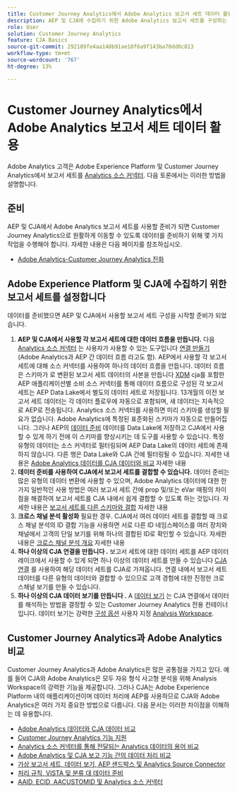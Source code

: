 ```yaml
---
title: Customer Journey Analytics에서 Adobe Analytics 보고서 세트 데이터 활용
description: AEP 및 CJA에 수집하기 위한 Adobe Analytics 보고서 세트를 구성하는 방법
role: User
solution: Customer Journey Analytics
feature: CJA Basics
source-git-commit: 292109fe4aa148b91ae10f6a9f143ba70dd0c813
workflow-type: tm+mt
source-wordcount: '767'
ht-degree: 13%

---
```



# Customer Journey Analytics에서 Adobe Analytics 보고서 세트 데이터 활용

Adobe Analytics 고객은 Adobe Experience Platform 및 Customer Journey Analytics에서 보고서 세트를 [Analytics 소스 커넥터](https://experienceleague.adobe.com/docs/experience-platform/sources/connectors/adobe-applications/analytics.html?lang=ko-KR). 다음 토론에서는 이러한 방법을 설명합니다.

## 준비

AEP 및 CJA에서 Adobe Analytics 보고서 세트를 사용할 준비가 되면 Customer Journey Analytics으로 원활하게 이동할 수 있도록 데이터를 준비하기 위해 몇 가지 작업을 수행해야 합니다. 자세한 내용은 다음 페이지를 참조하십시오.

* [Adobe Analytics-Customer Journey Analytics 진화](/help/getting-started/aa-to-cja.md)

## Adobe Experience Platform 및 CJA에 수집하기 위한 보고서 세트를 설정합니다

데이터를 준비했으면 AEP 및 CJA에서 사용할 보고서 세트 구성을 시작할 준비가 되었습니다.

1. **AEP 및 CJA에서 사용할 각 보고서 세트에 대한 데이터 흐름을 만듭니다.** 다음 [Analytics 소스 커넥터](https://experienceleague.adobe.com/docs/experience-platform/sources/connectors/adobe-applications/analytics.html?lang=en) 는 사용자가 사용할 수 있는 도구입니다 [연결 만들기](/help/connections/create-connection.md) (Adobe Analytics과 AEP 간 데이터 흐름 라고도 함). AEP에서 사용할 각 보고서 세트에 대해 소스 커넥터를 사용하여 하나의 데이터 흐름을 만듭니다. 데이터 흐름은 스키마가 로 변환된 보고서 세트 데이터의 사본을 만듭니다  [XDM](https://experienceleague.adobe.com/docs/platform-learn/tutorials/schemas/schemas-and-experience-data-model.html?lang=ko) cja를 포함한 AEP 애플리케이션별 소비 소스 커넥터를 통해 데이터 흐름으로 구성된 각 보고서 세트는 AEP Data Lake에서 별도의 데이터 세트로 저장됩니다. 13개월의 이전 보고서 세트 데이터는 각 데이터 플로우에 자동으로 포함되며, 새 데이터는 지속적으로 AEP로 전송됩니다. Analytics 소스 커넥터를 사용하면 미리 스키마를 생성할 필요가 없습니다. Adobe Analytics에 특정된 표준화된 스키마가 자동으로 만들어집니다. 그러나 AEP의 [데이터 준비](https://experienceleague.adobe.com/docs/experience-platform/data-prep/home.html?lang=ko-KR) 데이터를 Data Lake에 저장하고 CJA에서 사용할 수 있게 하기 전에 이 스키마를 향상시키는 데 도구를 사용할 수 있습니다. 특정 유형의 데이터는 소스 커넥터로 필터링되며 AEP Data Lake의 데이터 세트에 존재하지 않습니다. 다른 행은 Data Lake와 CJA 간에 필터링될 수 있습니다. 자세한 내용은 [Adobe Analytics 데이터를 CJA 데이터와 비교](/help/troubleshooting/compare.md) 자세한 내용
1. **데이터 준비를 사용하여 CJA에서 보고서 세트를 결합할 수 있습니다.** 데이터 준비는 많은 유형의 데이터 변환에 사용할 수 있으며, Adobe Analytics 데이터에 대한 한 가지 일반적인 사용 방법은 여러 보고서 세트 간에 prop 및/또는 eVar 매핑의 차이점을 해결하여 보고서 세트를 CJA 내에서 쉽게 결합할 수 있도록 하는 것입니다. 자세한 내용은 [보고서 세트를 다른 스키마와 결합](/help/use-cases/combine-report-suites.md) 자세한 내용
1. **크로스 채널 분석 활성화** 필요한 경우. CJA에서 여러 데이터 세트를 결합할 때 크로스 채널 분석의 ID 결합 기능을 사용하면 서로 다른 ID 네임스페이스를 여러 장치와 채널에서 고객의 단일 보기를 위해 하나의 결합된 ID로 확인할 수 있습니다. 자세한 내용은 [크로스 채널 분석 개요](/help/connections/cca/overview.md) 자세한 내용
1. **하나 이상의 CJA 연결을 만듭니다 .** 보고서 세트에 대한 데이터 세트를 AEP 데이터 레이크에서 사용할 수 있게 되면 하나 이상의 데이터 세트를 만들 수 있습니다 [CJA 연결](/help/connections/overview.md) 를 사용하여 해당 데이터 세트를 CJA로 가져옵니다. 연결 내에서 보고서 세트 데이터를 다른 유형의 데이터와 결합할 수 있으므로 고객 경험에 대한 진정한 크로스채널 보기를 만들 수 있습니다.
1. **하나 이상의 CJA 데이터 보기를 만듭니다 .** A [데이터 보기](/help/data-views/data-views.md) 는 CJA 연결에서 데이터를 해석하는 방법을 결정할 수 있는 Customer Journey Analytics 전용 컨테이너입니다. 데이터 보기는 강력한 [구성 옵션](/help/data-views/create-dataview.md) 사용자 지정 [Analysis Workspace](/help/analysis-workspace/home.md).

## Customer Journey Analytics과 Adobe Analytics 비교

Customer Journey Analytics과 Adobe Analytics은 많은 공통점을 가지고 있다. 예를 들어 CJA와 Adobe Analytics은 모두 자유 형식 사고형 분석을 위해 Analysis Workspace의 강력한 기능을 제공합니다. 그러나 CJA는 Adobe Experience Platform 내의 애플리케이션이며 데이터 처리에 AEP를 사용하므로 CJA와 Adobe Analytics은 여러 가지 중요한 방법으로 다릅니다. 다음 문서는 이러한 차이점을 이해하는 데 유용합니다.

* [Adobe Analytics 데이터와 CJA 데이터 비교](/help/troubleshooting/compare.md)
* [Customer Journey Analytics 기능 지원](/help/getting-started/aa-vs-cja/cja-aa.md)
* [Analytics 소스 커넥터를 통해 전달되는 Analytics 데이터의 용어 비교](/help/getting-started/aa-vs-cja/terminology.md)
* [Adobe Analytics 및 CJA 보고 기능 간의 데이터 처리 비교](/help/getting-started/aa-vs-cja/data-processing-comparisons.md)
* [가상 보고서 세트, 데이터 보기, AEP 샌드박스 및 Analytics Source Connector](/help/getting-started/aa-vs-cja/vrs-dataview-sandbox-adc.md)
* [처리 규칙, VISTA 및 분류 대 데이터 준비](/help/getting-started/aa-vs-cja/pr-vista-dataprep.md)
* [AAID, ECID, AACUSTOMID 및 Analytics 소스 커넥터](/help/getting-started/aa-vs-cja/aaid-ecid-adc.md)
